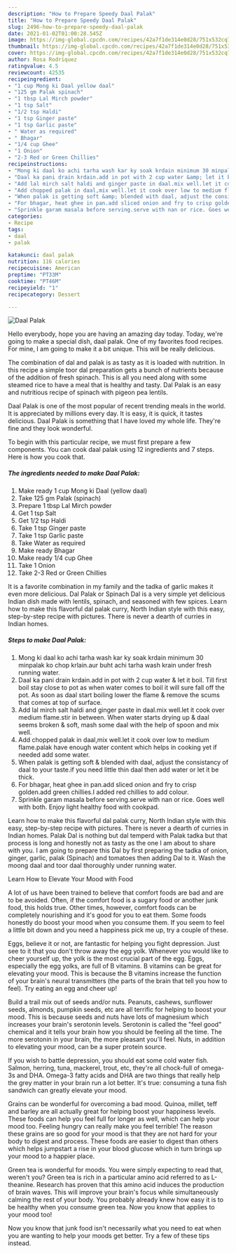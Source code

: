 ```yaml
---
description: "How to Prepare Speedy Daal Palak"
title: "How to Prepare Speedy Daal Palak"
slug: 2496-how-to-prepare-speedy-daal-palak
date: 2021-01-02T01:00:28.545Z
image: https://img-global.cpcdn.com/recipes/42a7f1de314e0d28/751x532cq70/daal-palak-recipe-main-photo.jpg
thumbnail: https://img-global.cpcdn.com/recipes/42a7f1de314e0d28/751x532cq70/daal-palak-recipe-main-photo.jpg
cover: https://img-global.cpcdn.com/recipes/42a7f1de314e0d28/751x532cq70/daal-palak-recipe-main-photo.jpg
author: Rosa Rodriquez
ratingvalue: 4.5
reviewcount: 42535
recipeingredient:
- "1 cup Mong ki Daal yellow daal"
- "125 gm Palak spinach"
- "1 tbsp Lal Mirch powder"
- "1 tsp Salt"
- "1/2 tsp Haldi"
- "1 tsp Ginger paste"
- "1 tsp Garlic paste"
- " Water as required"
- " Bhagar"
- "1/4 cup Ghee"
- "1 Onion"
- "2-3 Red or Green Chillies"
recipeinstructions:
- "Mong ki daal ko achi tarha wash kar ky soak krdain minimum 30 minpalak ko chop krlain.aur buht achi tarha wash krain under fresh running water."
- "Daal ka pani drain krdain.add in pot with 2 cup water &amp; let it boil. Till first boil stay close to pot as when water comes to boil it will sure fall off the pot. As soon as daal start boiling lower the flame &amp; remove the scums that comes at top of surface."
- "Add lal mirch salt haldi and ginger paste in daal.mix well.let it cook over medium flame.stir in between. When water starts drying up &amp; daal seems broken &amp; soft, mash some daal with the help of spoon and mix well."
- "Add chopped palak in daal,mix well.let it cook over low to medium flame.palak have enough water content which helps in cooking yet if needed add some water."
- "When palak is getting soft &amp; blended with daal, adjust the consistancy of daal to your taste.if you need little thin daal then add water or let it be thick."
- "For bhagar, heat ghee in pan.add sliced onion and fry to crisp golden.add green chillies.I added red chillies to add colour."
- "Sprinkle garam masala before serving.serve with nan or rice. Goes well with both. Enjoy light healthy food with cookpad."
categories:
- Recipe
tags:
- daal
- palak

katakunci: daal palak 
nutrition: 116 calories
recipecuisine: American
preptime: "PT33M"
cooktime: "PT46M"
recipeyield: "1"
recipecategory: Dessert

---
```



![Daal Palak](https://img-global.cpcdn.com/recipes/42a7f1de314e0d28/751x532cq70/daal-palak-recipe-main-photo.jpg)

Hello everybody, hope you are having an amazing day today. Today, we're going to make a special dish, daal palak. One of my favorites food recipes. For mine, I am going to make it a bit unique. This will be really delicious.

The combination of dal and palak is as tasty as it is loaded with nutrition. In this recipe a simple toor dal preparation gets a bunch of nutrients because of the addition of fresh spinach. This is all you need along with some steamed rice to have a meal that is healthy and tasty. Dal Palak is an easy and nutritious recipe of spinach with pigeon pea lentils.

Daal Palak is one of the most popular of recent trending meals in the world. It is appreciated by millions every day. It is easy, it is quick, it tastes delicious. Daal Palak is something that I have loved my whole life. They're fine and they look wonderful.


To begin with this particular recipe, we must first prepare a few components. You can cook daal palak using 12 ingredients and 7 steps. Here is how you cook that.

<!--inarticleads1-->

##### The ingredients needed to make Daal Palak:

1. Make ready 1 cup Mong ki Daal (yellow daal)
1. Take 125 gm Palak (spinach)
1. Prepare 1 tbsp Lal Mirch powder
1. Get 1 tsp Salt
1. Get 1/2 tsp Haldi
1. Take 1 tsp Ginger paste
1. Take 1 tsp Garlic paste
1. Take  Water as required
1. Make ready  Bhagar
1. Make ready 1/4 cup Ghee
1. Take 1 Onion
1. Take 2-3 Red or Green Chillies


It is a favorite combination in my family and the tadka of garlic makes it even more delicious. Dal Palak or Spinach Dal is a very simple yet delicious Indian dish made with lentils, spinach, and seasoned with few spices. Learn how to make this flavorful dal palak curry, North Indian style with this easy, step-by-step recipe with pictures. There is never a dearth of curries in Indian homes. 

<!--inarticleads2-->

##### Steps to make Daal Palak:

1. Mong ki daal ko achi tarha wash kar ky soak krdain minimum 30 minpalak ko chop krlain.aur buht achi tarha wash krain under fresh running water.
1. Daal ka pani drain krdain.add in pot with 2 cup water &amp; let it boil. Till first boil stay close to pot as when water comes to boil it will sure fall off the pot. As soon as daal start boiling lower the flame &amp; remove the scums that comes at top of surface.
1. Add lal mirch salt haldi and ginger paste in daal.mix well.let it cook over medium flame.stir in between. When water starts drying up &amp; daal seems broken &amp; soft, mash some daal with the help of spoon and mix well.
1. Add chopped palak in daal,mix well.let it cook over low to medium flame.palak have enough water content which helps in cooking yet if needed add some water.
1. When palak is getting soft &amp; blended with daal, adjust the consistancy of daal to your taste.if you need little thin daal then add water or let it be thick.
1. For bhagar, heat ghee in pan.add sliced onion and fry to crisp golden.add green chillies.I added red chillies to add colour.
1. Sprinkle garam masala before serving.serve with nan or rice. Goes well with both. Enjoy light healthy food with cookpad.


Learn how to make this flavorful dal palak curry, North Indian style with this easy, step-by-step recipe with pictures. There is never a dearth of curries in Indian homes. Palak Dal is nothing but dal temperd with Palak tadka but that process is long and honestly not as tasty as the one I am about to share with you. I am going to prepare this Dal by first preparing the tadka of onion, ginger, garlic, palak (Spinach) and tomatoes then adding Dal to it. Wash the moong daal and toor daal thoroughly under running water. 

Learn How to Elevate Your Mood with Food


A lot of us have been trained to believe that comfort foods are bad and are to be avoided. Often, if the comfort food is a sugary food or another junk food, this holds true. Other times, however, comfort foods can be completely nourishing and it's good for you to eat them. Some foods honestly do boost your mood when you consume them. If you seem to feel a little bit down and you need a happiness pick me up, try a couple of these.

Eggs, believe it or not, are fantastic for helping you fight depression. Just see to it that you don't throw away the egg yolk. Whenever you would like to cheer yourself up, the yolk is the most crucial part of the egg. Eggs, especially the egg yolks, are full of B vitamins. B vitamins can be great for elevating your mood. This is because the B vitamins increase the function of your brain's neural transmitters (the parts of the brain that tell you how to feel). Try eating an egg and cheer up!

Build a trail mix out of seeds and/or nuts. Peanuts, cashews, sunflower seeds, almonds, pumpkin seeds, etc are all terrific for helping to boost your mood. This is because seeds and nuts have lots of magnesium which increases your brain's serotonin levels. Serotonin is called the "feel good" chemical and it tells your brain how you should be feeling all the time. The more serotonin in your brain, the more pleasant you'll feel. Nuts, in addition to elevating your mood, can be a super protein source.

If you wish to battle depression, you should eat some cold water fish. Salmon, herring, tuna, mackerel, trout, etc, they're all chock-full of omega-3s and DHA. Omega-3 fatty acids and DHA are two things that really help the grey matter in your brain run a lot better. It's true: consuming a tuna fish sandwich can greatly elevate your mood. 

Grains can be wonderful for overcoming a bad mood. Quinoa, millet, teff and barley are all actually great for helping boost your happiness levels. These foods can help you feel full for longer as well, which can help your mood too. Feeling hungry can really make you feel terrible! The reason these grains are so good for your mood is that they are not hard for your body to digest and process. These foods are easier to digest than others which helps jumpstart a rise in your blood glucose which in turn brings up your mood to a happier place.

Green tea is wonderful for moods. You were simply expecting to read that, weren't you? Green tea is rich in a particular amino acid referred to as L-theanine. Research has proven that this amino acid induces the production of brain waves. This will improve your brain's focus while simultaneously calming the rest of your body. You probably already knew how easy it is to be healthy when you consume green tea. Now you know that applies to your mood too!

Now you know that junk food isn't necessarily what you need to eat when you are wanting to help your moods get better. Try  a few  of  these  tips  instead.


